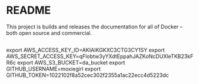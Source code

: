 # README 

This project is builds and releases the documentation for all of Docker &ndash; both open source and commercial. 

## 



export AWS_ACCESS_KEY_ID=AKIAIKGKXC3CTG3CY1SY
export AWS_SECRET_ACCESS_KEY=qFlobtw3yYXdtEppahJAZKoNcDUXleTKB23kFR6c
export AWS_S3_BUCKET=da_bucket
export GITHUB_USERNAME=moxiegirl
export GITHUB_TOKEN=1022102f8a52cec302f2355a1ac22ecc4d5223dc
